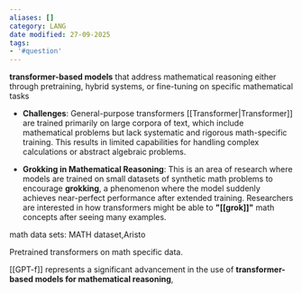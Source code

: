```yaml
---
aliases: []
category: LANG
date modified: 27-09-2025
tags:
- '#question'
---
```

**transformer-based models** that address mathematical reasoning either through pretraining, hybrid systems, or fine-tuning on specific mathematical tasks

- **Challenges**: General-purpose transformers [[Transformer|Transformer]] are trained primarily on large corpora of text, which include mathematical problems but lack systematic and rigorous math-specific training. This results in limited capabilities for handling complex calculations or abstract algebraic problems.

- **Grokking in Mathematical Reasoning**: This is an area of research where models are trained on small datasets of synthetic math problems to encourage **grokking**, a phenomenon where the model suddenly achieves near-perfect performance after extended training. Researchers are interested in how transformers might be able to **"[[grok]]"** math concepts after seeing many examples.

math data sets: MATH dataset,Aristo

Pretrained transformers on math specific data.

[[GPT-f]] represents a significant advancement in the use of **transformer-based models for mathematical reasoning**,




